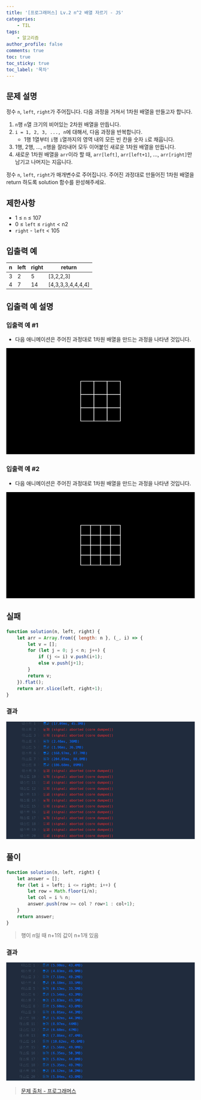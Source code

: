 ```yaml
---
title: '[프로그래머스] Lv.2 n^2 배열 자르기 - JS'
categories:
    - TIL
tags:
    - 알고리즘
author_profile: false
comments: true
toc: true
toc_sticky: true
toc_label: '목차'
---
```


## 문제 설명
정수 `n`, `left`, `right`가 주어집니다. 다음 과정을 거쳐서 1차원 배열을 만들고자 합니다.

1. `n`행 `n`열 크기의 비어있는 2차원 배열을 만듭니다.
2. `i = 1, 2, 3, ..., n`에 대해서, 다음 과정을 반복합니다.
    * 1행 1열부터 `i`행 `i`열까지의 영역 내의 모든 빈 칸을 숫자 `i`로 채웁니다.
3. 1행, 2행, ..., `n`행을 잘라내어 모두 이어붙인 새로운 1차원 배열을 만듭니다.
4. 새로운 1차원 배열을 `arr`이라 할 때, `arr[left]`, `arr[left+1]`, ..., `arr[right]`만 남기고 나머지는 지웁니다.

정수 `n`, `left`, `right`가 매개변수로 주어집니다. 주어진 과정대로 만들어진 1차원 배열을 return 하도록 solution 함수를 완성해주세요.

## 제한사항
* 1 ≤ `n` ≤ 107
* 0 ≤ `left` ≤ `right` < n2
* `right` - `left` < 105

## 입출력 예

| n | left | right | return            |
|---|------|-------|-------------------|
| 3 | 2    | 5     | [3,2,2,3]         |
| 4 | 7    | 14    | [4,3,3,3,4,4,4,4] |

## 입출력 예 설명
### 입출력 예 #1
* 다음 애니메이션은 주어진 과정대로 1차원 배열을 만드는 과정을 나타낸 것입니다.

![desc1](/assets/images/2023/10/17/algorithm-98-desc1.gif)

### 입출력 예 #2
* 다음 애니메이션은 주어진 과정대로 1차원 배열을 만드는 과정을 나타낸 것입니다.

![desc2](/assets/images/2023/10/17/algorithm-98-desc2.gif)

## 실패
```javascript
function solution(n, left, right) {
    let arr = Array.from({ length: n }, (_, i) => {
        let v = [];
        for (let j = 0; j < n; j++) {
            if (j <= i) v.push(i+1);
            else v.push(j+1);   
        }
        return v;
    }).flat();
    return arr.slice(left, right+1);
}
```

### 결과
![result1](/assets/images/2023/10/17/algorithm-98-result1.png)

## 풀이
```javascript
function solution(n, left, right) {
    let answer = [];
    for (let i = left; i <= right; i++) {
        let row = Math.floor(i/n);
        let col = i % n;
        answer.push(row >= col ? row+1 : col+1);
    }
    return answer;
}
```
> 행이 n일 때 n+1의 값이 n+1개 있음

### 결과
![result2](/assets/images/2023/10/17/algorithm-98-result2.png)

>[문제 출처 - 프로그래머스](https://school.programmers.co.kr/learn/courses/30/lessons/87390)
